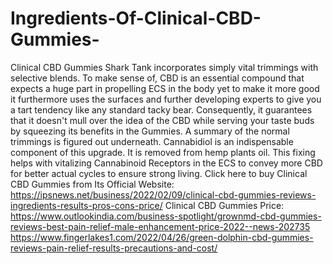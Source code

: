 # Ingredients-Of-Clinical-CBD-Gummies-
Clinical CBD Gummies Shark Tank incorporates simply vital trimmings with selective blends. To make sense of, CBD is an essential compound that expects a huge part in propelling ECS in the body yet to make it more good it furthermore uses the surfaces and further developing experts to give you a tart tendency like any standard tacky bear. Consequently, it guarantees that it doesn't mull over the idea of the CBD while serving your taste buds by squeezing its benefits in the Gummies. A summary of the normal trimmings is figured out underneath. Cannabidiol is an indispensable component of this upgrade. It is removed from hemp plants oil. This fixing helps with vitalizing Cannabinoid Receptors in the ECS to convey more CBD for better actual cycles to ensure strong living. Click here to buy Clinical CBD Gummies from Its Official Website: https://ipsnews.net/business/2022/02/09/clinical-cbd-gummies-reviews-ingredients-results-pros-cons-price/  Clinical CBD Gummies Price: https://www.outlookindia.com/business-spotlight/grownmd-cbd-gummies-reviews-best-pain-relief-male-enhancement-price-2022--news-202735  https://www.fingerlakes1.com/2022/04/26/green-dolphin-cbd-gummies-reviews-pain-relief-results-precautions-and-cost/
